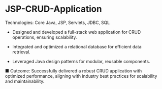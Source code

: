 # JSP-CRUD-Application

Technologies: Core Java, JSP, Servlets, JDBC, SQL

* Designed and developed a full-stack web application for CRUD operations, ensuring scalability.

* Integrated and optimized a relational database for efficient data retrieval.

* Leveraged Java design patterns for modular, reusable components.

■ Outcome: Successfully delivered a robust CRUD application with optimized performance, aligning 
with industry best practices for scalability and maintainability.

